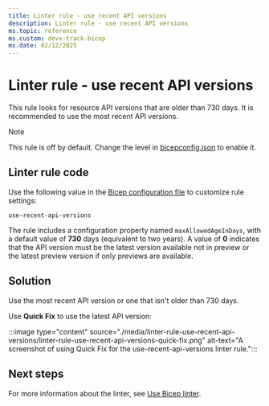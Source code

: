 ```yaml
---
title: Linter rule - use recent API versions
description: Linter rule - use recent API versions
ms.topic: reference
ms.custom: devx-track-bicep
ms.date: 02/12/2025
---
```


# Linter rule - use recent API versions

This rule looks for resource API versions that are older than 730 days. It is recommended to use the most recent API versions.

> [!NOTE]
> This rule is off by default. Change the level in [bicepconfig.json](./bicep-config-linter.md) to enable it.

## Linter rule code

Use the following value in the [Bicep configuration file](bicep-config-linter.md) to customize rule settings:

`use-recent-api-versions`

The rule includes a configuration property named `maxAllowedAgeInDays`, with a default value of **730** days (equivalent to two years). A value of **0** indicates that the API version must be the latest version available not in preview or the latest preview version if only previews are available.

## Solution

Use the most recent API version or one that isn't older than 730 days.

Use **Quick Fix** to use the latest API version:

:::image type="content" source="./media/linter-rule-use-recent-api-versions/linter-rule-use-recent-api-versions-quick-fix.png" alt-text="A screenshot of using Quick Fix for the use-recent-api-versions linter rule.":::

## Next steps

For more information about the linter, see [Use Bicep linter](./linter.md).
